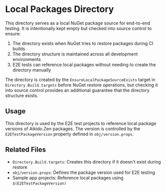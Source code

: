# Local Packages Directory

This directory serves as a local NuGet package source for end-to-end testing. It is intentionally kept empty but checked into source control to ensure:

1. The directory exists when NuGet tries to restore packages during CI builds
2. The directory structure is maintained across all development environments
3. E2E tests can reference local packages without needing to create the directory manually

The directory is created by the `EnsureLocalPackageSourceExists` target in `Directory.Build.targets` before NuGet restore operations, but checking it into source control provides an additional guarantee that the directory structure exists.

## Usage

This directory is used by the E2E test projects to reference local package versions of Aikido.Zen packages. The version is controlled by the `E2ETestPackageVersion` property defined in `obj/version.props`.

## Related Files

- `Directory.Build.targets`: Creates this directory if it doesn't exist during restore
- `obj/version.props`: Defines the package version used for E2E testing
- Sample app projects: Reference local packages using `$(E2ETestPackageVersion)`
